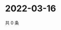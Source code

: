 # 2022-03-16

共 0 条

<!-- BEGIN WEIBO -->
<!-- 最后更新时间 Wed Mar 16 2022 09:01:21 GMT+0800 (China Standard Time) -->

<!-- END WEIBO -->
